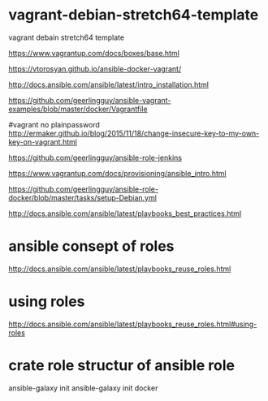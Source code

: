 # vagrant-debian-stretch64-template
vagrant debain stretch64 template  




https://www.vagrantup.com/docs/boxes/base.html



https://vtorosyan.github.io/ansible-docker-vagrant/


http://docs.ansible.com/ansible/latest/intro_installation.html

https://github.com/geerlingguy/ansible-vagrant-examples/blob/master/docker/Vagrantfile


#vagrant no plainpassword
http://ermaker.github.io/blog/2015/11/18/change-insecure-key-to-my-own-key-on-vagrant.html



https://github.com/geerlingguy/ansible-role-jenkins


https://www.vagrantup.com/docs/provisioning/ansible_intro.html




https://github.com/geerlingguy/ansible-role-docker/blob/master/tasks/setup-Debian.yml

http://docs.ansible.com/ansible/latest/playbooks_best_practices.html



# ansible consept of roles
http://docs.ansible.com/ansible/latest/playbooks_reuse_roles.html

# using roles 
http://docs.ansible.com/ansible/latest/playbooks_reuse_roles.html#using-roles



# crate role structur of ansible role
ansible-galaxy init <name of role>
ansible-galaxy init docker